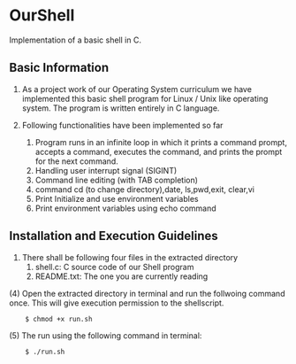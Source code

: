 # OurShell
Implementation of a basic shell in C.


## Basic Information

1. As a project work of our Operating System curriculum we have implemented this basic shell program for Linux / Unix like operating system. The program is written entirely in C language. 

1. Following functionalities have been implemented so far
	1. Program runs in an infinite loop in which it prints a command prompt, accepts a command, executes the command, and prints the prompt for the next command.
	1. Handling user interrupt signal (SIGINT)
	1. Command line editing (with TAB completion)
	1. command cd (to change directory),date, ls,pwd,exit, clear,vi
	1. Print Initialize and use environment variables
	1. Print environment variables using echo command
	
## Installation and Execution Guidelines


1. There shall be following four files in the extracted directory
	1. shell.c: C source code of our Shell program
	1. README.txt: The one you are currently reading

(4) Open the extracted directory in terminal and run the follwoing command once. This will give execution permission to the shellscript.

		$ chmod +x run.sh

(5) The run using the following command in terminal:

		$ ./run.sh
